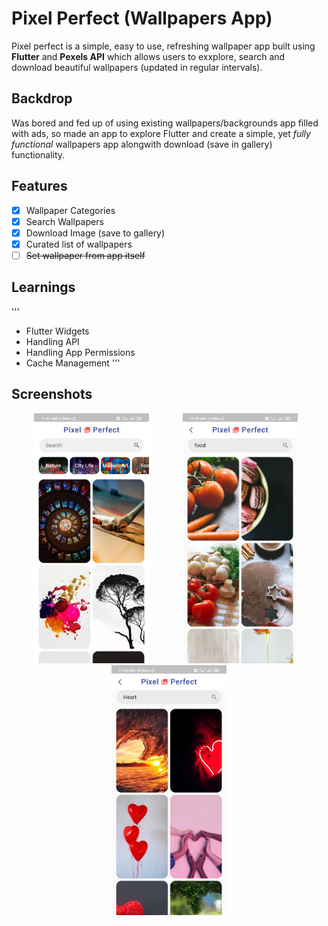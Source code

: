 # Pixel Perfect (Wallpapers App)

Pixel perfect is a simple, easy to use, refreshing wallpaper app built using **Flutter** and **Pexels API** which allows users to exxplore, search and download beautiful wallpapers (updated in regular intervals). 

## Backdrop

Was bored and fed up of using existing wallpapers/backgrounds app filled with ads, so made an app to explore Flutter and create a simple, yet *fully functional* wallpapers app alongwith download (save in gallery) functionality.

## Features

- [x] Wallpaper Categories
- [x] Search Wallpapers
- [x] Download Image (save to gallery)
- [x] Curated list of wallpapers
- [ ] ~~Set wallpaper from app itself~~ 

## Learnings

'''
- Flutter Widgets
- Handling API
- Handling App Permissions
- Cache Management
'''

## Screenshots

<p align="center">
<img src="assets/Screenshot_2020-07-06-11-41-52-412_com.example.wallpapers_app.jpg" height="400" alt="Screenshot" hspace="20"/> <img src="assets/Screenshot_2020-07-06-11-42-59-297_com.example.wallpapers_app.jpg" height="400" alt="Screenshot" hspace="30"/> <img src="assets/Screenshot_2020-07-06-11-44-17-746_com.example.wallpapers_app.jpg" height="400" alt="Screenshot"/> 
</p>
